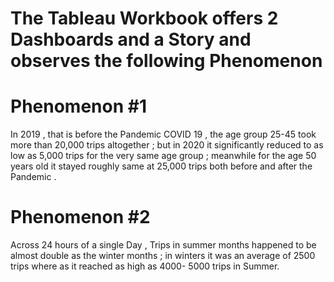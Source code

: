 # The Tableau Workbook offers 2 Dashboards and a Story and observes the following Phenomenon

# Phenomenon #1
In 2019 , that is before the Pandemic COVID 19 , the age group 25-45 took more than 20,000 trips altogether ; but in 2020 it significantly reduced to as low as 5,000 trips for the very same age group ; meanwhile for the age 50 years old it stayed roughly same at 25,000 trips both before and after the Pandemic .

# Phenomenon #2
Across 24 hours of a single Day ,  Trips in summer months happened to be almost double as the winter months ; in winters it was an average of  2500 trips where as it reached as high as 4000- 5000 trips in Summer.
